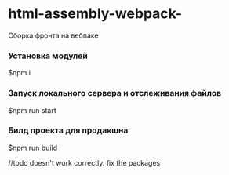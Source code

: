 # html-assembly-webpack-
Сборка фронта на вебпаке

### Установка модулей
$npm i 

### Запуск локального сервера и отслеживания файлов
$npm run start

### Билд проекта для продакшна
$npm run build

//todo doesn't work correctly. fix the packages
